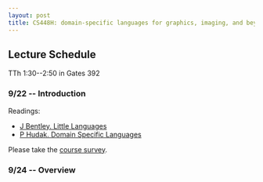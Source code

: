 ```yaml
---
layout: post
title: CS448H: domain-specific languages for graphics, imaging, and beyond
---
```


Lecture Schedule
--------

TTh 1:30--2:50 in Gates 392

### 9/22 -- Introduction

Readings:

* [J Bentley. Little Languages](little-languages.pdf)
* [P Hudak. Domain Specific Languages](DSEL-Little.pdf)

Please take the [course survey](http://goo.gl/forms/kJ4qicMhrq).

### 9/24 -- Overview

